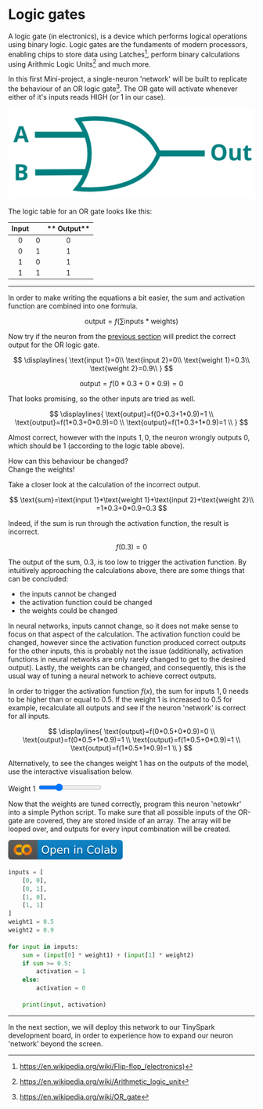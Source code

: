 # Logic gates

A logic gate (in electronics), is a device which performs logical operations using binary logic. Logic gates are the fundaments of modern processors, enabling chips to store data using Latches[^1], perform binary calculations using Arithmic Logic Units[^2] and much more.

[^1]: <https://en.wikipedia.org/wiki/Flip-flop_(electronics)>
[^2]: <https://en.wikipedia.org/wiki/Arithmetic_logic_unit>

In this first Mini-project, a single-neuron 'network' will be built to replicate the behaviour of an OR logic gate[^3]. The OR gate will activate whenever either of it's inputs reads HIGH (or 1 in our case).

![OR gate logic symbol](../assets/images/or_gate.png)

[^3]: <https://en.wikipedia.org/wiki/OR_gate>

The logic table for an OR gate looks like this:

**Input**||** Output**
:-----:|:-----:|:-----:
0|0|0
0|1|1
1|0|1
1|1|1

---

In order to make writing the equations a bit easier, the sum and activation function are combined into one formula.

$$
\text{output}=f(\sum\text{inputs}*\text{weights})
$$

Now try if the neuron from the [previous section](neuron.md) will predict the correct output for the OR logic gate.

$$
\displaylines{
\text{input 1}=0\\
\text{input 2}=0\\
\text{weight 1}=0.3\\
\text{weight 2}=0.9\\
}
$$

$$
\text{output}=f(0*0.3+0*0.9)=0
$$

That looks promising, so the other inputs are tried as well.

$$
\displaylines{
\text{output}=f(0*0.3+1*0.9)=1 \\
\text{output}=f(1*0.3+0*0.9)=0 \\
\text{output}=f(1*0.3+1*0.9)=1 \\
}
$$

Almost correct, however with the inputs $1,0$, the neuron wrongly outputs $0$, which should be $1$ (according to the logic table above).

How can this behaviour be changed? <br> Change the weights!

Take a closer look at the calculation of the incorrect output.

$$
\text{sum}=\text{input 1}*\text{weight 1}+\text{input 2}+\text{weight 2}\\
=1*0.3+0*0.9=0.3
$$

Indeed, if the sum is run through the activation function, the result is incorrect.

$$
f(0.3)=0
$$

The output of the sum, $0.3$, is too low to trigger the activation function. By intuitively approaching the calculations above, there are some things that can be concluded:

- the inputs cannot be changed
- the activation function could be changed
- the weights could be changed

In neural networks, inputs cannot change, so it does not make sense to focus on that aspect of the calculation. The activation function could be changed, however since the activation function produced correct outputs for the other inputs, this is probably not the issue (additionally, activation functions in neural networks are only rarely changed to get to the desired output). Lastly, the weights can be changed, and consequently, this is the usual way of tuning a neural network to achieve correct outputs.

In order to trigger the activation function $f(x)$, the sum for inputs $1,0$ needs to be higher than or equal to 0.5. If the $\text{weight 1}$ is increased to $0.5$ for example, recalculate all outputs and see if the neuron 'network' is correct for all inputs.

$$
\displaylines{
\text{output}=f(0*0.5+0*0.9)=0 \\
\text{output}=f(0*0.5+1*0.9)=1 \\
\text{output}=f(1*0.5+0*0.9)=1 \\
\text{output}=f(1*0.5+1*0.9)=1 \\
}
$$

Alternatively, to see the changes $\text{weight 1}$ has on the outputs of the model, use the interactive visualisation below.

<script src="https://cdnjs.cloudflare.com/ajax/libs/p5.js/1.6.0/p5.js"></script>
<script>
let img;

function preload() {
    img = loadImage('https://j-siderius.github.io/TinySpark/assets/images/inputs_neuron_structure.png')
}

let slider1;
let weights = [
  0.3,
  0.9
];

function setup() {
  const canvas = createCanvas(600, 400);
  canvas.parent('sketch-holder');

  slider1 = select('#weight1')
}

function draw() {
  clear();

  image(img, 0, 0)
  
  weights[0] = slider1.value();
  
  fill(0, 128, 128);
  textSize(18);
  text(' = '+ weights[0], 218, 112);
  text(' = '+ weights[1], 226, 263);
  
  let outputs = [
    (0*weights[0]+0*weights[1])>=0.5 ? 1 : 0,
    (0*weights[0]+1*weights[1])>=0.5 ? 1 : 0,
    (1*weights[0]+0*weights[1])>=0.5 ? 1 : 0,
    (1*weights[0]+1*weights[1])>=0.5 ? 1 : 0
  ];
    
  text('Outputs:', 350, 140)
  text('[0,0] = ' + outputs[0], 350, 160);
  text('[0,1] = ' + outputs[1], 350, 180);
  text('[1,0] = ' + outputs[2], 350, 200);
  text('[1,1] = ' + outputs[3], 350, 220);
}
</script>
<div>
    <div id="sketch-holder"></div>
    <label for="weight1">Weight 1</label>
    <input type="range" id="weight1" name="weight1" min="0" max="1" value="0.3" step="0.1">
</div>

Now that the weights are tuned correctly, program this neuron 'netowkr' into a simple Python script. To make sure that all possible inputs of the OR-gate are covered, they are stored inside of an array. The array will be looped over, and outputs for every input combination will be created.

[![Open In Colab](../assets/images/colab-badge.svg)](https://colab.research.google.com/drive/1ifiq6e0aOzHRPsRP8OT0_t_h8MajBrlx#scrollTo=DykfGQVnQ2k5)

```python title="single_neuron_OR_gate.py"
inputs = [
    [0, 0],
    [0, 1],
    [1, 0],
    [1, 1]
]
weight1 = 0.5
weight2 = 0.9

for input in inputs:
    sum = (input[0] * weight1) + (input[1] * weight2)
    if sum >= 0.5:
        activation = 1
    else:
        activation = 0
    
    print(input, activation)
```

---

In the next section, we will deploy this network to our TinySpark development board, in order to experience how to expand our neuron 'network' beyond the screen.